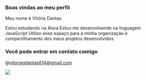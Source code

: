 ### Boas vindas ao meu perfil 

Meu nome é Vitória Dantas

Estou estudando na Alura 
Estou me desenvolvendo na linguagem JavaScript
Utilizo esse espaço para a minha organização e compartilhamento dos meus projetos desenvolvidos 

### Você pode entrar em contato comigo 

@vitoriagdantas614@gmail.com



![](https://media1.tenor.com/m/1Z_kaktg2tgAAAAC/anna-excited.gif)
